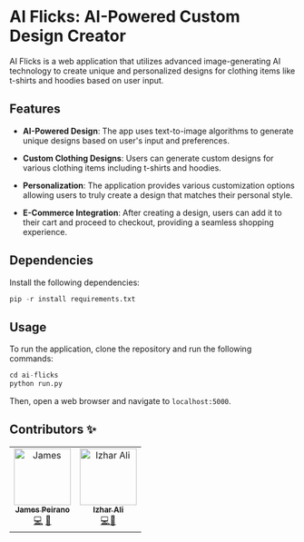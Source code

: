 # AI Flicks: AI-Powered Custom Design Creator

AI Flicks is a web application that utilizes advanced image-generating AI technology to create unique and personalized designs for clothing items like t-shirts and hoodies based on user input.

## Features

- **AI-Powered Design**: The app uses text-to-image algorithms to generate unique designs based on user's input and preferences.

- **Custom Clothing Designs**: Users can generate custom designs for various clothing items including t-shirts and hoodies.

- **Personalization**: The application provides various customization options allowing users to truly create a design that matches their personal style.

- **E-Commerce Integration**: After creating a design, users can add it to their cart and proceed to checkout, providing a seamless shopping experience.

## Dependencies
Install the following dependencies:
```python
pip -r install requirements.txt
```

## Usage
To run the application, clone the repository and run the following commands:
```python
cd ai-flicks
python run.py
```
Then, open a web browser and navigate to `localhost:5000`.

## Contributors ✨
<table>
  <tbody>
    <tr>
      <td align="center"><a href="https://github.com/jamespeirano"><img src="https://avatars.githubusercontent.com/jamespeirano?v=4?s=100" width="100px;" alt="James"/><br /><sub><b>James Peirano</b></sub></a><br /><a href="https://github.com/ali-izhar/ai-flicks/commits?author=jamespeirano" title="Code">💻</a> <a href="https://github.com/ali-izhar/ai-flicks/commits?author=jamespeirano" title="Documentation">📖</a></td>
      <td align="center"><a href="https://github.com/ali-izhar"><img src="https://avatars3.githubusercontent.com/ali-izhar?v=4?s=100" width="100px;" alt="Izhar Ali"/><br /><sub><b>Izhar Ali</b></sub></a><br /><a href="https://github.com/ali-izhar/ai-flicks/commits?author=ali-izhar" title="Code">💻</a><a href="https://github.com/ali-izhar/ai-flicks/commits?author=ali-izhar" title="Documentation">📖</a></td></td>
 </tr>
  </tbody>
</table>